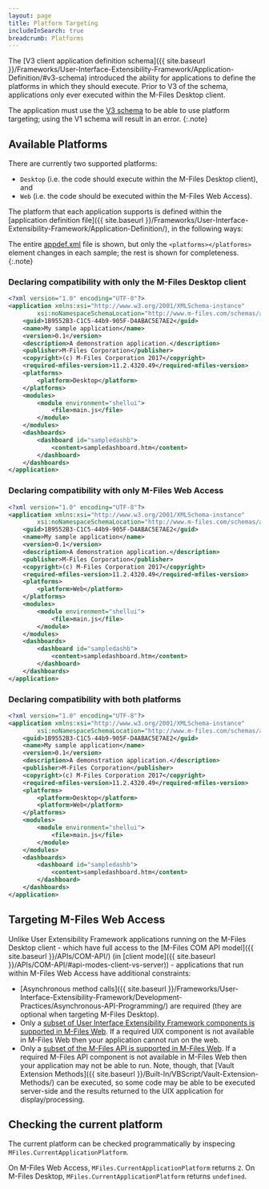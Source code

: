 ```yaml
---
layout: page
title: Platform Targeting
includeInSearch: true
breadcrumb: Platforms
---
```


The [V3 client application definition schema]({{ site.baseurl }}/Frameworks/User-Interface-Extensibility-Framework/Application-Definition/#v3-schema) introduced the ability for applications to define the platforms in which they should execute.  Prior to V3 of the schema, applications only ever executed within the M-Files Desktop client.

The application must use the <a href="{{ site.baseurl }}/Frameworks/User-Interface-Extensibility-Framework/Application-Definition/#v3-schema">V3 schema</a> to be able to use platform targeting; using the V1 schema will result in an error.
{:.note}

## Available Platforms

There are currently two supported platforms:
* `Desktop` (i.e. the code should execute within the M-Files Desktop client), and
* `Web` (i.e. the code should be executed within the M-Files Web Access).

The platform that each application supports is defined within the [application definition file]({{ site.baseurl }}/Frameworks/User-Interface-Extensibility-Framework/Application-Definition/), in the following ways:

The entire <a href="{{ site.baseurl }}/Frameworks/User-Interface-Extensibility-Framework/Application-Definition/">appdef.xml</a> file is shown, but only the `<platforms></platforms>` element changes in each sample; the rest is shown for completeness.
{:.note}

### Declaring compatibility with only the M-Files Desktop client

```xml
<?xml version="1.0" encoding="UTF-8"?>
<application xmlns:xsi="http://www.w3.org/2001/XMLSchema-instance"
		xsi:noNamespaceSchemaLocation="http://www.m-files.com/schemas/appdef-client-v3.xsd">
	<guid>1B9552B3-C1C5-44b9-905F-D4ABAC5E7AE2</guid>	
	<name>My sample application</name>
	<version>0.1</version>
	<description>A demonstration application.</description>
	<publisher>M-Files Corporation</publisher>
	<copyright>(c) M-Files Corporation 2017</copyright>
	<required-mfiles-version>11.2.4320.49</required-mfiles-version>
	<platforms>
		<platform>Desktop</platform>
	</platforms>
	<modules>
		<module environment="shellui">
			<file>main.js</file>
		</module>
	</modules>
	<dashboards>
		<dashboard id="sampledashb">
			<content>sampledashboard.htm</content>
		</dashboard>
	</dashboards>
</application>
```

### Declaring compatibility with only M-Files Web Access

```xml
<?xml version="1.0" encoding="UTF-8"?>
<application xmlns:xsi="http://www.w3.org/2001/XMLSchema-instance"
		xsi:noNamespaceSchemaLocation="http://www.m-files.com/schemas/appdef-client-v3.xsd">
	<guid>1B9552B3-C1C5-44b9-905F-D4ABAC5E7AE2</guid>	
	<name>My sample application</name>
	<version>0.1</version>
	<description>A demonstration application.</description>
	<publisher>M-Files Corporation</publisher>
	<copyright>(c) M-Files Corporation 2017</copyright>
	<required-mfiles-version>11.2.4320.49</required-mfiles-version>
	<platforms>
		<platform>Web</platform>
	</platforms>
	<modules>
		<module environment="shellui">
			<file>main.js</file>
		</module>
	</modules>
	<dashboards>
		<dashboard id="sampledashb">
			<content>sampledashboard.htm</content>
		</dashboard>
	</dashboards>
</application>
```

### Declaring compatibility with both platforms

```xml
<?xml version="1.0" encoding="UTF-8"?>
<application xmlns:xsi="http://www.w3.org/2001/XMLSchema-instance"
		xsi:noNamespaceSchemaLocation="http://www.m-files.com/schemas/appdef-client-v3.xsd">
	<guid>1B9552B3-C1C5-44b9-905F-D4ABAC5E7AE2</guid>	
	<name>My sample application</name>
	<version>0.1</version>
	<description>A demonstration application.</description>
	<publisher>M-Files Corporation</publisher>
	<copyright>(c) M-Files Corporation 2017</copyright>
	<required-mfiles-version>11.2.4320.49</required-mfiles-version>
	<platforms>
		<platform>Desktop</platform>
		<platform>Web</platform>
	</platforms>
	<modules>
		<module environment="shellui">
			<file>main.js</file>
		</module>
	</modules>
	<dashboards>
		<dashboard id="sampledashb">
			<content>sampledashboard.htm</content>
		</dashboard>
	</dashboards>
</application>
```

## Targeting M-Files Web Access

Unlike User Extensibility Framework applications running on the M-Files Desktop client - which have full access to the [M-Files COM API model]({{ site.baseurl }}/APIs/COM-API/) (in [client mode]({{ site.baseurl }}/APIs/COM-API/#api-modes-client-vs-server)) - applications that run within M-Files Web Access have additional constraints:

* [Asynchronous method calls]({{ site.baseurl }}/Frameworks/User-Interface-Extensibility-Framework/Development-Practices/Asynchronous-API-Programming/) are required (they are optional when targeting M-Files Desktop).
* Only a [subset of User Interface Extensibility Framework components is supported in M-Files Web](https://www.m-files.com/UI_Extensibility_Framework/index.html#UIExtSupportInMFilesWeb.html).  If a required UIX component is not available in M-Files Web then your application cannot run on the web.
* Only a [subset of the M-Files API is supported in M-Files Web](https://www.m-files.com/UI_Extensibility_Framework/index.html#ApiSupportInMFilesWeb.html).  If a required M-Files API component is not available in M-Files Web then your application may not be able to run.  Note, though, that [Vault Extension Methods]({{ site.baseurl }}/Built-In/VBScript/Vault-Extension-Methods/) can be executed, so some code may be able to be executed server-side and the results returned to the UIX application for display/processing.

## Checking the current platform

The current platform can be checked programmatically by inspecing `MFiles.CurrentApplicationPlatform`.

On M-Files Web Access, `MFiles.CurrentApplicationPlatform` returns `2`.  On M-Files Desktop, `MFiles.CurrentApplicationPlatform` returns `undefined`.